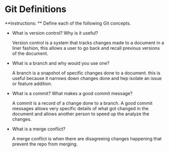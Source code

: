 # Git Definitions

**Instructions: ** Define each of the following Git concepts.

* What is version control?  Why is it useful?

  Version control is a system that tracks changes made to a document in a liner fashion, this allows a user to go back and recall previous versions of the document. 

* What is a branch and why would you use one?

  A branch is a snapshot of specific changes done to a document. this is useful because it narrows down changes done and hep isolate an issue or feature addition. 

* What is a commit? What makes a good commit message?
  
  A commit is a record of a change done to a branch. A good commit messages allows very specific details of what got changed in the document and allows another person to speed up the analyze the changes. 

* What is a merge conflict?
  
  A merge conflict is when there are disagreeing changes happening that prevent the repo from merging.